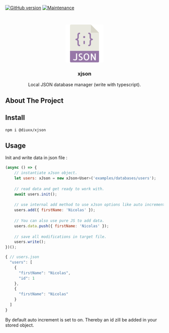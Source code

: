 ﻿[![GitHub version](https://img.shields.io/github/last-commit/Diuxx/xjson)](https://https://github.com/Diuxx/xjson) [![Maintenance](https://img.shields.io/badge/Maintained%3F-yes-green.svg)](https://https://github.com/Diuxx/xjson/graphs/commit-activity)

<br />
<p align="center">
  <a href="https://https://github.com/Diuxx/xjson">
    <img src="json.svg" alt="Logo" width="120" height="120">
  </a>

  <h3 align="center">xjson</h3>

  <p align="center">
    Local JSON database manager (write with typescript).
  </p>
</p>

<!-- ABOUT THE PROJECT -->
## About The Project

## Install

```sh
npm i @diuxx/xjson
```

## Usage

Init and write data in json file :

```js
(async () => {
    // instantiate xJson object.
    let users: xJson = new xJson<User>('examples/databases/users');

    // read data and get ready to work with.
    await users.init();

    // use internal add method to use xJson options like auto increment.
    users.add({ firstName: 'Nicolas' });
    
    // You can also use pure JS to add data.
    users.data.push({ firstName: 'Nicolas' });

    // save all modifications in target file.
    users.write();
})();
```

```js
{ // users.json
  "users": [
    {
      "firstName": "Nicolas",
      "id": 1
    },
    {
      "firstName": "Nicolas"
    }
  ]
}
```

By default auto increment is set to on. Thereby an id zill be added in your stored object.
